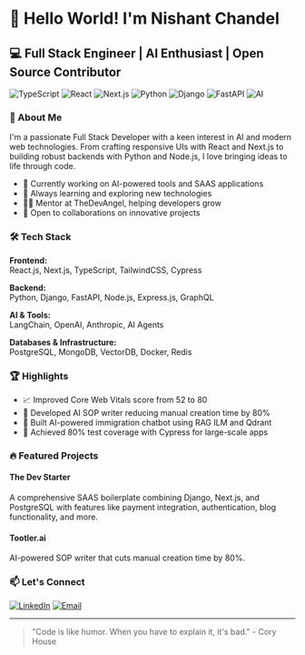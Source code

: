 # 👋 Hello World! I'm Nishant Chandel

## 💻 Full Stack Engineer | AI Enthusiast | Open Source Contributor

![TypeScript](https://img.shields.io/badge/TypeScript-007ACC?style=for-the-badge&logo=typescript&logoColor=white)
![React](https://img.shields.io/badge/React-20232A?style=for-the-badge&logo=react&logoColor=61DAFB)
![Next.js](https://img.shields.io/badge/Next.js-000000?style=for-the-badge&logo=next.js&logoColor=white)
![Python](https://img.shields.io/badge/Python-3776AB?style=for-the-badge&logo=python&logoColor=white)
![Django](https://img.shields.io/badge/Django-092E20?style=for-the-badge&logo=django&logoColor=white)
![FastAPI](https://img.shields.io/badge/FastAPI-009688?style=for-the-badge&logo=fastapi&logoColor=white)
![AI](https://img.shields.io/badge/AI-FF6F00?style=for-the-badge&logo=artificial-intelligence&logoColor=white)

### 🚀 About Me

I'm a passionate Full Stack Developer with a keen interest in AI and modern web technologies. From crafting responsive UIs with React and Next.js to building robust backends with Python and Node.js, I love bringing ideas to life through code.

- 🔭 Currently working on AI-powered tools and SAAS applications
- 🌱 Always learning and exploring new technologies
- 👨‍💻 Mentor at TheDevAngel, helping developers grow
- 🤝 Open to collaborations on innovative projects

### 🛠️ Tech Stack

**Frontend:**  
React.js, Next.js, TypeScript, TailwindCSS, Cypress

**Backend:**  
Python, Django, FastAPI, Node.js, Express.js, GraphQL

**AI & Tools:**  
LangChain, OpenAI, Anthropic, AI Agents

**Databases & Infrastructure:**  
PostgreSQL, MongoDB, VectorDB, Docker, Redis

### 🏆 Highlights

- 📈 Improved Core Web Vitals score from 52 to 80
- 🤖 Developed AI SOP writer reducing manual creation time by 80%
- 💼 Built AI-powered immigration chatbot using RAG ILM and Qdrant
- 🧪 Achieved 80% test coverage with Cypress for large-scale apps

### 🔥 Featured Projects

#### The Dev Starter
A comprehensive SAAS boilerplate combining Django, Next.js, and PostgreSQL with features like payment integration, authentication, blog functionality, and more.

#### Tootler.ai
AI-powered SOP writer that cuts manual creation time by 80%.

### 📫 Let's Connect

[![LinkedIn](https://img.shields.io/badge/LinkedIn-0077B5?style=for-the-badge&logo=linkedin&logoColor=white)](https://www.linkedin.com/in/nishantchandel/)
[![Email](https://img.shields.io/badge/Email-D14836?style=for-the-badge&logo=gmail&logoColor=white)](mailto:nishantxchandel@gmail.com)

---

> "Code is like humor. When you have to explain it, it's bad." - Cory House
